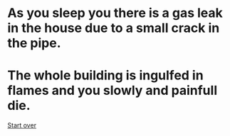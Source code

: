 # As you sleep you there is a gas leak in the house due to a small crack in the pipe.

# The whole building is ingulfed in flames and you slowly and painfull die.  

[Start over](../your-adventure-begins.md)